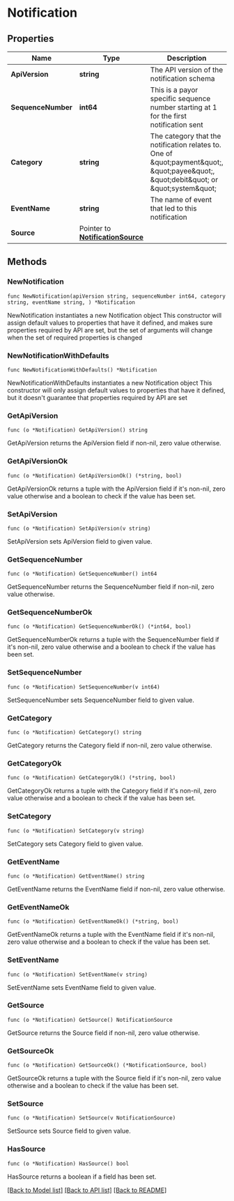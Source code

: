 # Notification

## Properties

Name | Type | Description | Notes
------------ | ------------- | ------------- | -------------
**ApiVersion** | **string** | The API version of the notification schema | 
**SequenceNumber** | **int64** | This is a payor specific sequence number starting at 1 for the first notification sent | 
**Category** | **string** | The category that the notification relates to. One of \&quot;payment\&quot;, \&quot;payee\&quot;, \&quot;debit\&quot; or \&quot;system\&quot; | 
**EventName** | **string** | The name of event that led to this notification | 
**Source** | Pointer to [**NotificationSource**](NotificationSource.md) |  | [optional] 

## Methods

### NewNotification

`func NewNotification(apiVersion string, sequenceNumber int64, category string, eventName string, ) *Notification`

NewNotification instantiates a new Notification object
This constructor will assign default values to properties that have it defined,
and makes sure properties required by API are set, but the set of arguments
will change when the set of required properties is changed

### NewNotificationWithDefaults

`func NewNotificationWithDefaults() *Notification`

NewNotificationWithDefaults instantiates a new Notification object
This constructor will only assign default values to properties that have it defined,
but it doesn't guarantee that properties required by API are set

### GetApiVersion

`func (o *Notification) GetApiVersion() string`

GetApiVersion returns the ApiVersion field if non-nil, zero value otherwise.

### GetApiVersionOk

`func (o *Notification) GetApiVersionOk() (*string, bool)`

GetApiVersionOk returns a tuple with the ApiVersion field if it's non-nil, zero value otherwise
and a boolean to check if the value has been set.

### SetApiVersion

`func (o *Notification) SetApiVersion(v string)`

SetApiVersion sets ApiVersion field to given value.


### GetSequenceNumber

`func (o *Notification) GetSequenceNumber() int64`

GetSequenceNumber returns the SequenceNumber field if non-nil, zero value otherwise.

### GetSequenceNumberOk

`func (o *Notification) GetSequenceNumberOk() (*int64, bool)`

GetSequenceNumberOk returns a tuple with the SequenceNumber field if it's non-nil, zero value otherwise
and a boolean to check if the value has been set.

### SetSequenceNumber

`func (o *Notification) SetSequenceNumber(v int64)`

SetSequenceNumber sets SequenceNumber field to given value.


### GetCategory

`func (o *Notification) GetCategory() string`

GetCategory returns the Category field if non-nil, zero value otherwise.

### GetCategoryOk

`func (o *Notification) GetCategoryOk() (*string, bool)`

GetCategoryOk returns a tuple with the Category field if it's non-nil, zero value otherwise
and a boolean to check if the value has been set.

### SetCategory

`func (o *Notification) SetCategory(v string)`

SetCategory sets Category field to given value.


### GetEventName

`func (o *Notification) GetEventName() string`

GetEventName returns the EventName field if non-nil, zero value otherwise.

### GetEventNameOk

`func (o *Notification) GetEventNameOk() (*string, bool)`

GetEventNameOk returns a tuple with the EventName field if it's non-nil, zero value otherwise
and a boolean to check if the value has been set.

### SetEventName

`func (o *Notification) SetEventName(v string)`

SetEventName sets EventName field to given value.


### GetSource

`func (o *Notification) GetSource() NotificationSource`

GetSource returns the Source field if non-nil, zero value otherwise.

### GetSourceOk

`func (o *Notification) GetSourceOk() (*NotificationSource, bool)`

GetSourceOk returns a tuple with the Source field if it's non-nil, zero value otherwise
and a boolean to check if the value has been set.

### SetSource

`func (o *Notification) SetSource(v NotificationSource)`

SetSource sets Source field to given value.

### HasSource

`func (o *Notification) HasSource() bool`

HasSource returns a boolean if a field has been set.


[[Back to Model list]](../README.md#documentation-for-models) [[Back to API list]](../README.md#documentation-for-api-endpoints) [[Back to README]](../README.md)


